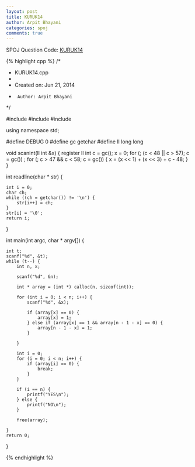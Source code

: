 ```yaml
---
layout: post
title: KURUK14
author: Arpit Bhayani
categories: spoj
comments: true
---
```


SPOJ Question Code: [KURUK14](http://www.spoj.com/problems/KURUK14/)

{% highlight cpp %}
/*
 * KURUK14.cpp
 *
 *  Created on: Jun 21, 2014
 *      Author: Arpit Bhayani
 */

#include <cstdio>
#include <cstdlib>
#include <iostream>

using namespace std;

#define DEBUG 0
#define gc getchar
#define ll long long

void scanint(ll int &x) {
	register ll int c = gc();
	x = 0;
	for (; (c < 48 || c > 57); c = gc())
		;
	for (; c > 47 && c < 58; c = gc()) {
		x = (x << 1) + (x << 3) + c - 48;
	}
}

int readline(char * str) {

	int i = 0;
	char ch;
	while ((ch = getchar()) != '\n') {
		str[i++] = ch;
	}
	str[i] = '\0';
	return i;
}

int main(int argc, char * argv[]) {

	int t;
	scanf("%d", &t);
	while (t--) {
		int n, x;

		scanf("%d", &n);

		int * array = (int *) calloc(n, sizeof(int));

		for (int i = 0; i < n; i++) {
			scanf("%d", &x);

			if (array[x] == 0) {
				array[x] = 1;
			} else if (array[x] == 1 && array[n - 1 - x] == 0) {
				array[n - 1 - x] = 1;
			}

		}

		int i = 0;
		for (i = 0; i < n; i++) {
			if (array[i] == 0) {
				break;
			}
		}

		if (i == n) {
			printf("YES\n");
		} else {
			printf("NO\n");
		}

		free(array);

	}
	return 0;
}

{% endhighlight %}